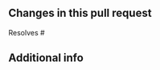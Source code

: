 <!--

## IMPORTANT CHANGE REGARDING THE TARGET BRANCH FOR YOUR PR! 
Before working on a contribution, you must determine on which branch you need to work:
- Bug fix: choose the latest maintenance branch, e.g. `10.0`
- Feature/Improvement: choose `10.x` 

> All bug fixes merged into the latest maintenance branch are also merged to the current dev branch (`10.x`) on a regular basis.

## Please make sure your PR complies with all of the following points: 
- [ ] Read and accept our [contributing guidelines](/CONTRIBUTING.md) before you submit a PR.
- [ ] Features need to be proper documented in `doc/` -> target branch `10.x`
- [ ] Bugfixes need a short guide how to reproduce them -> target branch is the oldest supported maintenance branch, e.g. `10.0` (see Readme.md for the list of supported versions)
- [ ] Please try to meet all level 2 requirements according to [PHPStan tests](/doc/Development_Documentation/19_Development_Tools_and_Details/29_Testing/02_Core_Tests.md)

**Don't submit a PR if it doesn't comply, it'll be closed without a comment!**
-->  
  

## Changes in this pull request  
Resolves #

## Additional info  

